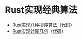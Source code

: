 # Rust实现经典算法

- [Rust实现八种排序算法](https://juejin.im/post/5e2aa4fdf265da3e1e0577d5)（[代码](https://github.com/zhenghaoz/rust-algo/tree/master/sort)）
- [Rust实现计算几何](https://juejin.im/post/5e2cf8786fb9a02fe52904b2)（[代码](https://github.com/zhenghaoz/rust-algo/tree/master/geometry)）
